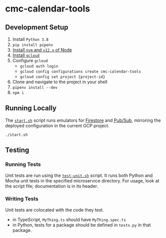 # cmc-calendar-tools

## Development Setup

1. Install `Python 3.8`
2. `pip install pipenv`
3. [Install `nvm` and `v12.x` of Node](https://github.com/nvm-sh/nvm#installing-and-updating)
4. [Install `gcloud`](https://cloud.google.com/sdk/docs/install)
5. Configure `gcloud`
   - `gcloud auth login`
   - `gcloud config configurations create cmc-calendar-tools`
   - `gcloud config set project {project-id}`
6. Clone and navigate to the project in your shell
7. `pipenv install --dev`
8. `npm i`

## Running Locally

The [`start.sh`](blob/master/start.sh) script runs emulators for
[Firestore](https://cloud.google.com/sdk/gcloud/reference/beta/emulators/firestore)
and [Pub/Sub](https://cloud.google.com/pubsub/docs/emulator), mirroring the
deployed configuration in the current GCP project.

```
./start.sh
```

## Testing

### Running Tests

Unit tests are run using the [`test-unit.sh`](blob/master/test-unit.sh) script.
It runs both Python and Mocha unit tests in the specified microservice
directory. For usage, look at the script file; documentation is in its header.

### Writing Tests

Unit tests are colocated with the code they test.

- in TypeScript, `MyThing.ts` should have `MyThing.spec.ts`
- in Python, tests for a package should be defined in `tests.py` in that
  package.

